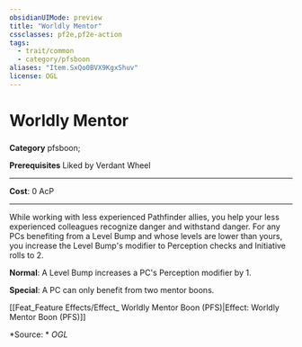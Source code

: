 ```yaml
---
obsidianUIMode: preview
title: "Worldly Mentor"
cssclasses: pf2e,pf2e-action
tags:
  - trait/common
  - category/pfsboon
aliases: "Item.SxQo0BVX9KgxShuv"
license: OGL
---
```

# Worldly Mentor

### 

**Category** pfsboon; 



**Prerequisites** Liked by Verdant Wheel
* * *
**Cost**: 0 AcP

* * *

While working with less experienced Pathfinder allies, you help your less experienced colleagues recognize danger and withstand danger. For any PCs benefiting from a Level Bump and whose levels are lower than yours, you increase the Level Bump's modifier to Perception checks and Initiative rolls to 2.

**Normal**: A Level Bump increases a PC's Perception modifier by 1.

**Special**: A PC can only benefit from two mentor boons.

[[Feat_Feature Effects/Effect_ Worldly Mentor Boon (PFS)|Effect: Worldly Mentor Boon (PFS)]]

*Source: *
*OGL*